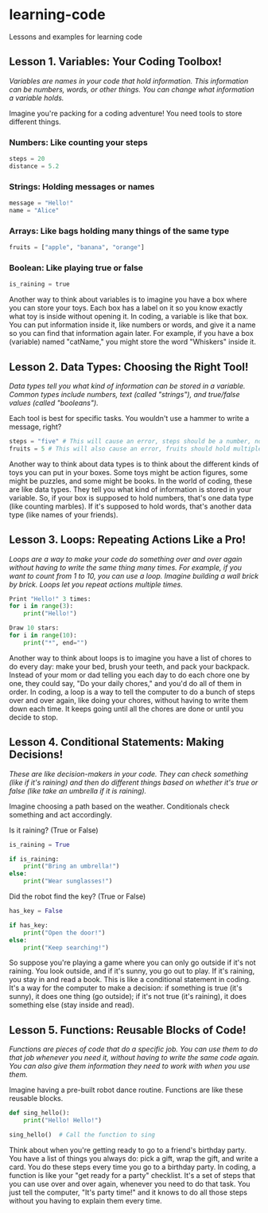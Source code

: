 # learning-code
Lessons and examples for learning code

## Lesson 1. Variables: Your Coding Toolbox!

*Variables are names in your code that hold information. This information can be numbers, words, or other things. You can change what information a variable holds.*

Imagine you're packing for a coding adventure! You need tools to store different things.

### Numbers: Like counting your steps

```python
steps = 20
distance = 5.2
```

### Strings: Holding messages or names

```python
message = "Hello!"
name = "Alice"
```

### Arrays: Like bags holding many things of the same type

```python
fruits = ["apple", "banana", "orange"]
```

### Boolean: Like playing true or false

```python
is_raining = true
```

Another way to think about variables is to imagine you have a box where you can store your toys. Each box has a label on it so you know exactly what toy is inside without opening it. In coding, a variable is like that box. You can put information inside it, like numbers or words, and give it a name so you can find that information again later. For example, if you have a box (variable) named "catName," you might store the word "Whiskers" inside it.

## Lesson 2. Data Types: Choosing the Right Tool!

*Data types tell you what kind of information can be stored in a variable. Common types include numbers, text (called "strings"), and true/false values (called "booleans").*

Each tool is best for specific tasks. You wouldn't use a hammer to write a message, right?

```python
steps = "five" # This will cause an error, steps should be a number, not text!
fruits = 5 # This will also cause an error, fruits should hold multiple items, not a single number.
```

Another way to think about data types is to think about the different kinds of toys you can put in your boxes. Some toys might be action figures, some might be puzzles, and some might be books. In the world of coding, these are like data types. They tell you what kind of information is stored in your variable. So, if your box is supposed to hold numbers, that's one data type (like counting marbles). If it's supposed to hold words, that's another data type (like names of your friends).

## Lesson 3. Loops: Repeating Actions Like a Pro!

*Loops are a way to make your code do something over and over again without having to write the same thing many times. For example, if you want to count from 1 to 10, you can use a loop.
Imagine building a wall brick by brick. Loops let you repeat actions multiple times.*

```python
Print "Hello!" 3 times:
for i in range(3):
    print("Hello!")
```
```python
Draw 10 stars:
for i in range(10):
    print("*", end="")
```

Another way to think about loops is to imagine you have a list of chores to do every day: make your bed, brush your teeth, and pack your backpack. Instead of your mom or dad telling you each day to do each chore one by one, they could say, "Do your daily chores," and you'd do all of them in order. In coding, a loop is a way to tell the computer to do a bunch of steps over and over again, like doing your chores, without having to write them down each time. It keeps going until all the chores are done or until you decide to stop.

## Lesson 4. Conditional Statements: Making Decisions!

*These are like decision-makers in your code. They can check something (like if it's raining) and then do different things based on whether it's true or false (like take an umbrella if it is raining).*

Imagine choosing a path based on the weather. Conditionals check something and act accordingly.

Is it raining? (True or False)

```python
is_raining = True

if is_raining:
    print("Bring an umbrella!")
else:
    print("Wear sunglasses!")
```

Did the robot find the key? (True or False)
```python
has_key = False

if has_key:
    print("Open the door!")
else:
    print("Keep searching!")
```

So suppose you're playing a game where you can only go outside if it's not raining. You look outside, and if it's sunny, you go out to play. If it's raining, you stay in and read a book. This is like a conditional statement in coding. It's a way for the computer to make a decision: if something is true (it's sunny), it does one thing (go outside); if it's not true (it's raining), it does something else (stay inside and read).

## Lesson 5. Functions: Reusable Blocks of Code!

*Functions are pieces of code that do a specific job. You can use them to do that job whenever you need it, without having to write the same code again. You can also give them information they need to work with when you use them.*

Imagine having a pre-built robot dance routine. Functions are like these reusable blocks.

```python
def sing_hello():
    print("Hello! Hello!")

sing_hello()  # Call the function to sing
```
Think about when you're getting ready to go to a friend's birthday party. You have a list of things you always do: pick a gift, wrap the gift, and write a card. You do these steps every time you go to a birthday party. In coding, a function is like your "get ready for a party" checklist. It's a set of steps that you can use over and over again, whenever you need to do that task. You just tell the computer, "It's party time!" and it knows to do all those steps without you having to explain them every time.
